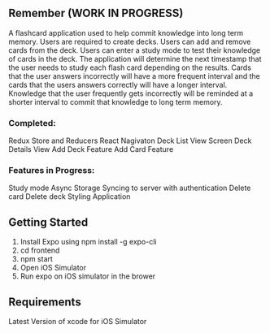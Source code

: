 ## Remember (WORK IN PROGRESS)

A flashcard application used to help commit knowledge into long term memory. Users are required to create decks. Users can add and remove cards from the deck. Users can enter a study mode to test their knowledge of cards in the deck. The application will determine the next timestamp that the user needs to study each flash card depending on the results. Cards that the user answers incorrectly will have a more frequent interval and the cards that the users answers correctly will have a longer interval. Knowledge that the user frequently gets incorrectly will be reminded at a shorter interval to commit that knowledge to long term memory.

### Completed:
Redux Store and Reducers
React Nagivaton 
Deck List View Screen
Deck Details View 
Add Deck Feature
Add Card Feature

### Features in Progress:
Study mode
Async Storage
Syncing to server with authentication
Delete card
Delete deck
Styling Application

## Getting Started

1. Install Expo using npm install -g expo-cli
2. cd frontend
3. npm start
4. Open iOS Simulator
5. Run expo on iOS simulator in the brower

## Requirements
Latest Version of xcode for iOS Simulator
